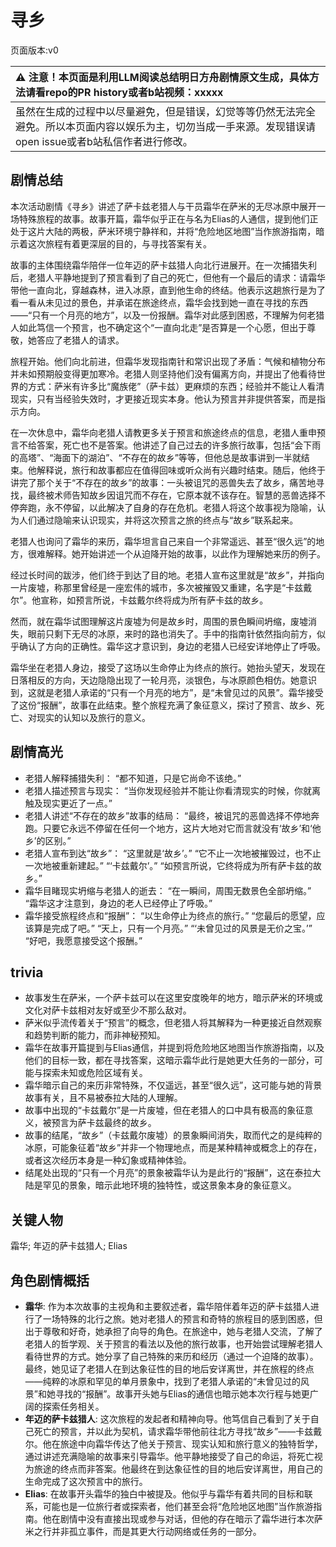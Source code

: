# 寻乡
页面版本:v0
 

| :warning: 注意！本页面是利用LLM阅读总结明日方舟剧情原文生成，具体方法请看repo的PR history或者b站视频：xxxxx           |
|:----------------------------|
| 虽然在生成的过程中以尽量避免，但是错误，幻觉等等仍然无法完全避免。所以本页面内容以娱乐为主，切勿当成一手来源。发现错误请open issue或者b站私信作者进行修改。|



## 剧情总结
本次活动剧情《寻乡》讲述了萨卡兹老猎人与干员霜华在萨米的无尽冰原中展开一场特殊旅程的故事。故事开篇，霜华似乎正在与名为Elias的人通信，提到他们正处于这片大陆的两极，萨米环境宁静祥和，并将“危险地区地图”当作旅游指南，暗示着这次旅程有着更深层的目的，与寻找答案有关。

故事的主体围绕霜华陪伴一位年迈的萨卡兹猎人向北行进展开。在一次捕猎失利后，老猎人平静地提到了预言看到了自己的死亡，但他有一个最后的请求：请霜华带他一直向北，穿越森林，进入冰原，直到他生命的终结。他表示这趟旅行是为了看一看从未见过的景色，并承诺在旅途终点，霜华会找到她一直在寻找的东西——“只有一个月亮的地方”，以及一份报酬。霜华对此感到困惑，不理解为何老猎人如此笃信一个预言，也不确定这个“一直向北走”是否算是一个心愿，但出于尊敬，她答应了老猎人的请求。

旅程开始。他们向北前进，但霜华发现指南针和常识出现了矛盾：气候和植物分布并未如预期般变得更加寒冷。老猎人则坚持他们没有偏离方向，并提出了他看待世界的方式：萨米有许多比“魔族佬”（萨卡兹）更麻烦的东西；经验并不能让人看清现实，只有当经验失效时，才更接近现实本身。他认为预言并非提供答案，而是指示方向。

在一次休息中，霜华向老猎人请教更多关于预言和旅途终点的信息，老猎人重申预言不给答案，死亡也不是答案。他讲述了自己过去的许多旅行故事，包括“会下雨的高塔”、“海面下的湖泊”、“不存在的故乡”等等，但他总是故事讲到一半就结束。他解释说，旅行和故事都应在值得回味或听众尚有兴趣时结束。随后，他终于讲完了那个关于“不存在的故乡”的故事：一头被诅咒的恶兽失去了故乡，痛苦地寻找，最终被术师告知故乡因诅咒而不存在，它原本就不该存在。智慧的恶兽选择不停奔跑，永不停留，以此解决了自身的存在危机。老猎人将这个故事视为隐喻，认为人们通过隐喻来认识现实，并将这次预言之旅的终点与“故乡”联系起来。

老猎人也询问了霜华的来历，霜华坦言自己来自一个非常遥远、甚至“很久远”的地方，很难解释。她开始讲述一个从迫降开始的故事，以此作为理解她来历的例子。

经过长时间的跋涉，他们终于到达了目的地。老猎人宣布这里就是“故乡”，并指向一片废墟，称那里曾经是一座宏伟的城市，多次被摧毁又重建，名字是“卡兹戴尔”。他宣称，如预言所说，卡兹戴尔终将成为所有萨卡兹的故乡。

然而，就在霜华试图理解这片废墟为何是故乡时，周围的景色瞬间坍缩，废墟消失，眼前只剩下无尽的冰原，来时的路也消失了。手中的指南针依然指向前方，似乎确认了方向的正确性。霜华这才意识到，身边的老猎人已经安详地停止了呼吸。

霜华坐在老猎人身边，接受了这场以生命停止为终点的旅行。她抬头望天，发现在日落相反的方向，天边隐隐出现了一轮月亮，淡银色，与冰原颜色相仿。她意识到，这就是老猎人承诺的“只有一个月亮的地方”，是“未曾见过的风景”。霜华接受了这份“报酬”，故事在此结束。整个旅程充满了象征意义，探讨了预言、故乡、死亡、对现实的认知以及旅行的意义。
## 剧情高光
*   老猎人解释捕猎失利：
    “都不知道，只是它尚命不该绝。”
*   老猎人描述预言与现实：
    “当你发现经验并不能让你看清现实的时候，你就离触及现实更近了一点。”
*   老猎人讲述“不存在的故乡”故事的结局：
    “最终，被诅咒的恶兽选择不停地奔跑。只要它永远不停留在任何一个地方，这片大地对它而言就没有‘故乡’和‘他乡’的区别。”
*   老猎人宣布到达“故乡”：
    “这里就是‘故乡’。”
    “它不止一次地被摧毁过，也不止一次地被重新建起。”
    “‘卡兹戴尔’。”
    “如预言所说，它终将成为所有萨卡兹的故乡。”
*   霜华目睹现实坍缩与老猎人的逝去：
    “在一瞬间，周围无数景色全部坍缩。”
    “霜华这才注意到，身边的老人已经停止了呼吸。”
*   霜华接受旅程终点和“报酬”：
    “以生命停止为终点的旅行。”
    “您最后的愿望，应该算是完成了吧。”
    “天上，只有一个月亮。”
    “‘未曾见过的风景是无价之宝。’”
    “好吧，我愿意接受这个报酬。”
## trivia
*   故事发生在萨米，一个萨卡兹可以在这里安度晚年的地方，暗示萨米的环境或文化对萨卡兹相对友好或至少不那么敌对。
*   萨米似乎流传着关于“预言”的概念，但老猎人将其解释为一种更接近自然观察和趋势判断的能力，而非神秘预知。
*   霜华在故事开篇提到与Elias通信，并提到将危险地区地图当作旅游指南，以及他们的目标一致，都在寻找答案，这暗示霜华此行是她更大任务的一部分，可能与探索未知或危险区域有关。
*   霜华暗示自己的来历非常特殊，不仅遥远，甚至“很久远”，这可能与她的背景故事有关，且不易被泰拉大陆的人理解。
*   故事中出现的“卡兹戴尔”是一片废墟，但在老猎人的口中具有极高的象征意义，被预言为萨卡兹最终的故乡。
*   故事的结尾，“故乡”（卡兹戴尔废墟）的景象瞬间消失，取而代之的是纯粹的冰原，可能象征着“故乡”并非一个物理地点，而是某种精神或概念上的存在，或者这次经历本身是一种幻象或精神体验。
*   结尾处出现的“只有一个月亮”的景象被霜华认为是此行的“报酬”，这在泰拉大陆是罕见的景象，暗示此地环境的独特性，或这景象本身的象征意义。
## 关键人物
霜华; 年迈的萨卡兹猎人; Elias
## 角色剧情概括
-   **霜华**: 作为本次故事的主视角和主要叙述者，霜华陪伴着年迈的萨卡兹猎人进行了一场特殊的北行之旅。她对老猎人的预言和奇特的旅程目的感到困惑，但出于尊敬和好奇，她承担了向导的角色。在旅途中，她与老猎人交流，了解了老猎人的哲学观、关于预言的看法以及他的旅行故事，也开始尝试理解老猎人看待世界的方式。她分享了自己特殊的来历和经历（通过一个迫降的故事）。最终，她见证了老猎人在到达象征性的目的地后安详离世，并在旅程的终点——纯粹的冰原和罕见的单月景象中，找到了老猎人承诺的“未曾见过的风景”和她寻找的“报酬”。故事开头她与Elias的通信也暗示她本次行程与她更广阔的探索任务相关。
-   **年迈的萨卡兹猎人**: 这次旅程的发起者和精神向导。他笃信自己看到了关于自己死亡的预言，并以此为契机，请求霜华带他前往北方寻找“故乡”——卡兹戴尔。他在旅途中向霜华传达了他关于预言、现实认知和旅行意义的独特哲学，通过讲述充满隐喻的故事来引导霜华。他平静地接受了自己的命运，将死亡视为旅途的终点而非答案。他最终在到达象征性的目的地后安详离世，用自己的生命完成了这次预言中的旅行。
-   **Elias**: 在故事开头霜华的独白中被提及。他似乎与霜华有着共同的目标和联系，可能也是一位旅行者或探索者，他们甚至会将“危险地区地图”当作旅游指南。他在剧情中没有直接出现或参与对话，但他的存在暗示了霜华进行本次萨米之行并非孤立事件，而是其更大行动网络或任务的一部分。